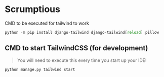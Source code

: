 # Scrumptious

CMD to be executed for tailwind to work

```python
python -m pip install django-tailwind django-tailwind[reload] pillow
```

## CMD to start TailwindCSS (for development)
> You will need to execute this every time you start up your IDE!
```python
python manage.py tailwind start
```
